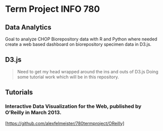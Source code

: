 
# Term Project INFO 780


Data Analytics
---------------------

Goal to analyze CHOP Biorepository data with R and Python where needed create a web based dashboard on biorepository specimen data in D3.js.


## D3.js
> Need to get my head wrapped around the ins and outs of D3.js
> Doing some tutorial work which will be in this repository.

## Tutorials
### Interactive Data Visualization for the Web, published by O’Reilly in March 2013.
[https://github.com/alexfelmeister/780termproject/OReilly]
